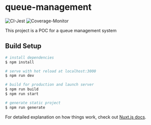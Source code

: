 # queue-management

![CI-Jest](https://github.com/sniperadmin/qms-nuxt-ts/workflows/CI-Jest/badge.svg)
![Coverage-Monitor](https://github.com/sniperadmin/qms-nuxt-ts/workflows/Coverage-Monitor/badge.svg)

This project is a POC for a queue management system

## Build Setup

```bash
# install dependencies
$ npm install

# serve with hot reload at localhost:3000
$ npm run dev

# build for production and launch server
$ npm run build
$ npm run start

# generate static project
$ npm run generate
```

For detailed explanation on how things work, check out [Nuxt.js docs](https://nuxtjs.org).
